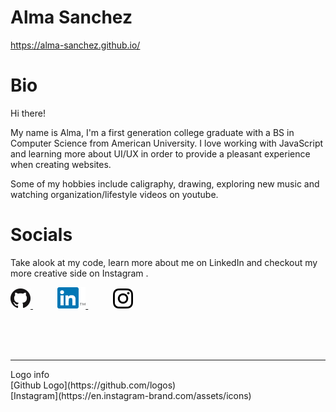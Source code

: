 # Alma Sanchez
https://alma-sanchez.github.io/

# Bio
Hi there! 

My name is Alma, I'm a first generation college graduate with a BS in Computer Science from American University. I love working with JavaScript and learning more about UI/UX in order to provide a pleasant experience when creating websites.

Some of my hobbies include caligraphy, drawing, exploring new music and watching organization/lifestyle videos on youtube. 

# Socials
Take alook at my code, learn more about me on LinkedIn and checkout my more creative side on Instagram .

<a href="https://www.github.com/alma-sanchez/">
    <img src="./logos/GitHub-Mark/PNG/GitHub-Mark-32px.png" alt="github logo linking to my homepage at ">
</a> 
&nbsp; &nbsp; &nbsp; &nbsp; &nbsp;

<a href="https://www.linkedin.com/in/almaysanchez/">
    <img src="./logos/LinkedIn/In-only-logo/2-Color/In-2C-34px-TM.png" alt="linkedin badge linking to www.linkedin.com/in/almaysanchez/">
</a>
&nbsp; &nbsp; &nbsp; &nbsp; &nbsp;

<a href="https://www.instagram.com/_mastering_my_creativity_/">
    <img src="./logos/IG/sm-icons-instagram-glyph-logo.png" height="32px" alt="ig badge linking to www.instagram.com/_mastering_my_creativity_/">
</a>



</br></br></br>
<hr />
Logo info <br />
[Github Logo](https://github.com/logos) <br />
[Instagram](https://en.instagram-brand.com/assets/icons)